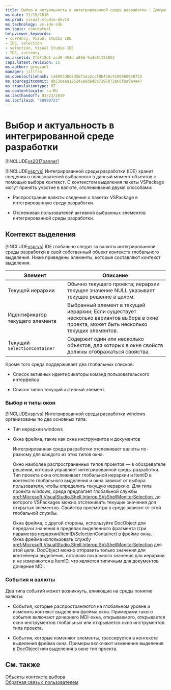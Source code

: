 ```yaml
---
title: Выбор и актуальность в интегрированной среде разработки | Документация Майкрософт
ms.date: 11/15/2016
ms.prod: visual-studio-dev14
ms.technology: vs-ide-sdk
ms.topic: conceptual
helpviewer_keywords:
- currency, Visual Studio IDE
- IDE, selection
- selection, Visual Studio IDE
- IDE, currency
ms.assetid: 2f6f18d1-acd8-454d-a856-9a4d81155052
caps.latest.revision: 15
ms.author: gregvanl
manager: jillfra
ms.openlocfilehash: ca6993d8d8d56f1ea2ccf8b4b6c41909606e8755
ms.sourcegitcommit: 8b538eea125241e9d6d8b7297b72a66faa9a4a47
ms.translationtype: MT
ms.contentlocale: ru-RU
ms.lasthandoff: 01/23/2019
ms.locfileid: "58980722"
---
```

# <a name="selection-and-currency-in-the-ide"></a>Выбор и актуальность в интегрированной среде разработки
[!INCLUDE[vs2017banner](../../includes/vs2017banner.md)]

[!INCLUDE[vsprvs](../../includes/vsprvs-md.md)] Интегрированной среды разработки (IDE) хранит сведения о пользователей выбранного в данный момент объектов с помощью выбора *контекст*. С контекстом выделения пакеты VSPackage могут принять участие в валюте, отслеживания двумя способами:  
  
-   Распространив валюты сведения о пакетах VSPackage в интегрированную среду разработки.  
  
-   Отслеживая пользователей активной выбранных элементов интегрированной среды разработки.  
  
## <a name="selection-context"></a>Контекст выделения  
 [!INCLUDE[vsprvs](../../includes/vsprvs-md.md)] IDE глобально следит за валюты интегрированной среды разработки в свой собственный объект контекста глобального выделения. Ниже приведены элементы, которые составляют контекст выделения.  
  
|Элемент|Описание|  
|-------------|-----------------|  
|Текущей иерархии|Обычно текущего проекта; иерархии текущее значение NULL указывает текущее решение в целом.|  
|Идентификатор текущего элемента|Выбранный элемент в текущей иерархии; Если существует несколько вариантов выбора в окне проекта, может быть несколько текущих элементов.|  
|Текущий `SelectionContainer`|Содержит один или несколько объектов, для которых в окне свойств должны отображаться свойства.|  
  
 Кроме того среда поддерживает два глобальных списков:  
  
-   Список активных идентификаторы команд пользовательского интерфейса  
  
-   Список типов текущий активный элемент.  
  
### <a name="window-types-and-selection"></a>Выбор и типы окон  
 [!INCLUDE[vsprvs](../../includes/vsprvs-md.md)] Интегрированной среды разработки windows организованы по два основных типа:  
  
- Тип иерархии windows  
  
- Окна фрейма, такие как окна инструментов и документов  
  
  Интегрированная среда разработки отслеживает валюты по-разному для каждого из этих типов окна.  
  
  Окно наиболее распространенных типов проектов — в обозревателе решений, который управляет интегрированной среды разработки. Тип проекта окна отслеживает глобальной иерархии и ItemID в контексте глобального выделения и окна зависит от выбора пользователя, чтобы определить текущую иерархию. Для типа проекта windows, среда предлагает глобальной службы <xref:Microsoft.VisualStudio.Shell.Interop.SVsShellMonitorSelection>, до которого VSPackages можно отслеживать текущие значения для открытых элементов. Свойства просмотра в среде зависит от этой глобальной службы.  
  
  Окна фрейма, с другой стороны, используйте DocObject для передачи значения в пределах выделенного фрагмента (три параметра иерархии/ItemID/SelectionContainer) в фрейме окна. . Окна фрейма использовать службу <xref:Microsoft.VisualStudio.Shell.Interop.SVsShellMonitorSelection> для этой цели. DocObject можно отправить только значения для контейнера выделения, оставляя локального значения для иерархии и не изменяются в ItemID, что является типичным для документов дочерние MDI.  
  
### <a name="events-and-currency"></a>События и валюты  
 Два типа событий может возникнуть, влияющие на среды понятие валюты:  
  
-   События, которые распространяются на глобальном уровне и изменить контекст выделения фрейма окна. Примерами такого события включают дочернего MDI-окна, открываемого, открывается окно инструментов глобальных или открывается окно инструментов типа проекта.  
  
-   События, которые изменяют элементы, трассируется в контексте выделения фрейма окна. Примеры включают изменение выделения в DocObject или выделения в окне тип проекта.  
  
## <a name="see-also"></a>См. также  
 [Объекты контекста выбора](../../extensibility/internals/selection-context-objects.md)   
 [Обратная связь с пользователем](../../extensibility/internals/feedback-to-the-user.md)
